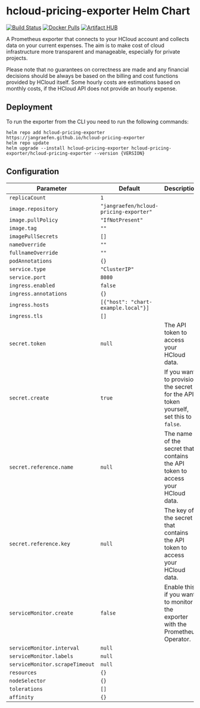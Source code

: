 # hcloud-pricing-exporter Helm Chart

[![Build Status](https://img.shields.io/github/workflow/status/jangraefen/hcloud-pricing-exporter/Build?logo=GitHub)](https://github.com/jangraefen/hcloud-pricing-exporter/actions?query=workflow:Build)
[![Docker Pulls](https://img.shields.io/docker/pulls/jangraefen/hcloud-pricing-exporter)](https://hub.docker.com/r/jangraefen/hcloud-pricing-exporter)
[![Artifact HUB](https://img.shields.io/endpoint?url=https://artifacthub.io/badge/repository/hcloud-pricing-exporter)](https://artifacthub.io/packages/search?repo=hcloud-pricing-exporter)

A Prometheus exporter that connects to your HCloud account and collects data on your current expenses. The aim is to
make cost of cloud infrastructure more transparent and manageable, especially for private projects.

Please note that no guarantees on correctness are made and any financial decisions should be always be based on the
billing and cost functions provided by HCloud itself. Some hourly costs are estimations based on monthly costs, if the
HCloud API does not provide an hourly expense.

## Deployment

To run the exporter from the CLI you need to run the following commands:

```shell
helm repo add hcloud-pricing-exporter https://jangraefen.github.io/hcloud-pricing-exporter
helm repo update
helm upgrade --install hcloud-pricing-exporter hcloud-pricing-exporter/hcloud-pricing-exporter --version {VERSION}
```

## Configuration

Parameter                      | Default                                | Description
------------------------------ | -------------------------------------- | -----------
`replicaCount`                 | `1`                                    |
`image.repository`             | `"jangraefen/hcloud-pricing-exporter"` |
`image.pullPolicy`             | `"IfNotPresent"`                       |
`image.tag`                    | `""`                                   |
`imagePullSecrets`             | `[]`                                   |
`nameOverride`                 | `""`                                   |
`fullnameOverride`             | `""`                                   |
`podAnnotations`               | `{}`                                   |
`service.type`                 | `"ClusterIP"`                          |
`service.port`                 | `8080`                                 |
`ingress.enabled`              | `false`                                |
`ingress.annotations`          | `{}`                                   |
`ingress.hosts`                | `[{"host": "chart-example.local"}]`    |
`ingress.tls`                  | `[]`                                   |
`secret.token`                 | `null`                                 | The API token to access your HCloud data.
`secret.create`                | `true`                                 | If you want to provision the secret for the API token yourself, set this to `false`.
`secret.reference.name`        | `null`                                 | The name of the secret that contains the API token to access your HCloud data.
`secret.reference.key`         | `null`                                 | The key of the secret that contains the API token to access your HCloud data.
`serviceMonitor.create`        | `false`                                | Enable this if you want to monitor the exporter with the Prometheus Operator.
`serviceMonitor.interval`      | `null`                                 |
`serviceMonitor.labels`        | `null`                                 |
`serviceMonitor.scrapeTimeout` | `null`                                 |
`resources`                    | `{}`                                   |
`nodeSelector`                 | `{}`                                   |
`tolerations`                  | `[]`                                   |
`affinity`                     | `{}`                                   |
